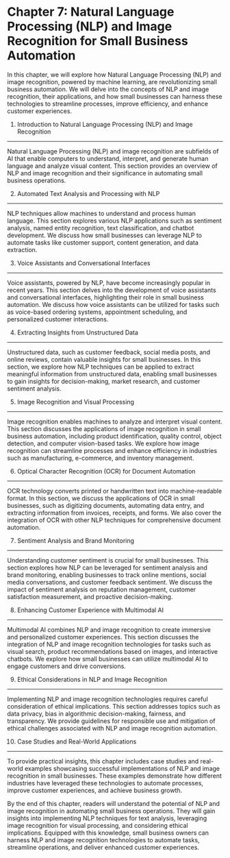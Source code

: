 Chapter 7: Natural Language Processing (NLP) and Image Recognition for Small Business Automation
================================================================================================

In this chapter, we will explore how Natural Language Processing (NLP) and image recognition, powered by machine learning, are revolutionizing small business automation. We will delve into the concepts of NLP and image recognition, their applications, and how small businesses can harness these technologies to streamline processes, improve efficiency, and enhance customer experiences.

1. Introduction to Natural Language Processing (NLP) and Image Recognition
--------------------------------------------------------------------------

Natural Language Processing (NLP) and image recognition are subfields of AI that enable computers to understand, interpret, and generate human language and analyze visual content. This section provides an overview of NLP and image recognition and their significance in automating small business operations.

2. Automated Text Analysis and Processing with NLP
--------------------------------------------------

NLP techniques allow machines to understand and process human language. This section explores various NLP applications such as sentiment analysis, named entity recognition, text classification, and chatbot development. We discuss how small businesses can leverage NLP to automate tasks like customer support, content generation, and data extraction.

3. Voice Assistants and Conversational Interfaces
-------------------------------------------------

Voice assistants, powered by NLP, have become increasingly popular in recent years. This section delves into the development of voice assistants and conversational interfaces, highlighting their role in small business automation. We discuss how voice assistants can be utilized for tasks such as voice-based ordering systems, appointment scheduling, and personalized customer interactions.

4. Extracting Insights from Unstructured Data
---------------------------------------------

Unstructured data, such as customer feedback, social media posts, and online reviews, contain valuable insights for small businesses. In this section, we explore how NLP techniques can be applied to extract meaningful information from unstructured data, enabling small businesses to gain insights for decision-making, market research, and customer sentiment analysis.

5. Image Recognition and Visual Processing
------------------------------------------

Image recognition enables machines to analyze and interpret visual content. This section discusses the applications of image recognition in small business automation, including product identification, quality control, object detection, and computer vision-based tasks. We explore how image recognition can streamline processes and enhance efficiency in industries such as manufacturing, e-commerce, and inventory management.

6. Optical Character Recognition (OCR) for Document Automation
--------------------------------------------------------------

OCR technology converts printed or handwritten text into machine-readable format. In this section, we discuss the applications of OCR in small businesses, such as digitizing documents, automating data entry, and extracting information from invoices, receipts, and forms. We also cover the integration of OCR with other NLP techniques for comprehensive document automation.

7. Sentiment Analysis and Brand Monitoring
------------------------------------------

Understanding customer sentiment is crucial for small businesses. This section explores how NLP can be leveraged for sentiment analysis and brand monitoring, enabling businesses to track online mentions, social media conversations, and customer feedback sentiment. We discuss the impact of sentiment analysis on reputation management, customer satisfaction measurement, and proactive decision-making.

8. Enhancing Customer Experience with Multimodal AI
---------------------------------------------------

Multimodal AI combines NLP and image recognition to create immersive and personalized customer experiences. This section discusses the integration of NLP and image recognition technologies for tasks such as visual search, product recommendations based on images, and interactive chatbots. We explore how small businesses can utilize multimodal AI to engage customers and drive conversions.

9. Ethical Considerations in NLP and Image Recognition
------------------------------------------------------

Implementing NLP and image recognition technologies requires careful consideration of ethical implications. This section addresses topics such as data privacy, bias in algorithmic decision-making, fairness, and transparency. We provide guidelines for responsible use and mitigation of ethical challenges associated with NLP and image recognition automation.

10. Case Studies and Real-World Applications
--------------------------------------------

To provide practical insights, this chapter includes case studies and real-world examples showcasing successful implementations of NLP and image recognition in small businesses. These examples demonstrate how different industries have leveraged these technologies to automate processes, improve customer experiences, and achieve business growth.

By the end of this chapter, readers will understand the potential of NLP and image recognition in automating small business operations. They will gain insights into implementing NLP techniques for text analysis, leveraging image recognition for visual processing, and considering ethical implications. Equipped with this knowledge, small business owners can harness NLP and image recognition technologies to automate tasks, streamline operations, and deliver enhanced customer experiences.
